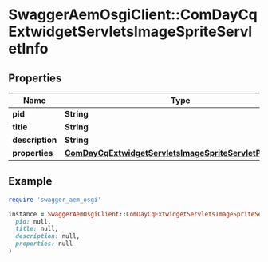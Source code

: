 # SwaggerAemOsgiClient::ComDayCqExtwidgetServletsImageSpriteServletInfo

## Properties

| Name | Type | Description | Notes |
| ---- | ---- | ----------- | ----- |
| **pid** | **String** |  | [optional] |
| **title** | **String** |  | [optional] |
| **description** | **String** |  | [optional] |
| **properties** | [**ComDayCqExtwidgetServletsImageSpriteServletProperties**](ComDayCqExtwidgetServletsImageSpriteServletProperties.md) |  | [optional] |

## Example

```ruby
require 'swagger_aem_osgi'

instance = SwaggerAemOsgiClient::ComDayCqExtwidgetServletsImageSpriteServletInfo.new(
  pid: null,
  title: null,
  description: null,
  properties: null
)
```

